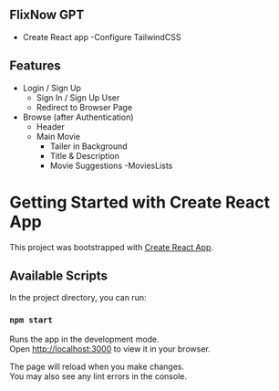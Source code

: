 ## FlixNow GPT

- Create React app
-Configure TailwindCSS


## Features 
- Login / Sign Up
    - Sign In / Sign Up User
    - Redirect to Browser Page
- Browse (after Authentication)
    - Header
    - Main Movie
        - Tailer in Background
        - Title & Description
        - Movie Suggestions
            -MoviesLists


# Getting Started with Create React App

This project was bootstrapped with [Create React App](https://github.com/facebook/create-react-app).

## Available Scripts

In the project directory, you can run:

### `npm start`

Runs the app in the development mode.\
Open [http://localhost:3000](http://localhost:3000) to view it in your browser.

The page will reload when you make changes.\
You may also see any lint errors in the console.

